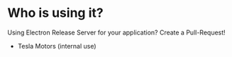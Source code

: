 # Who is using it?

Using Electron Release Server for your application? Create a Pull-Request!

- Tesla Motors (internal use)
